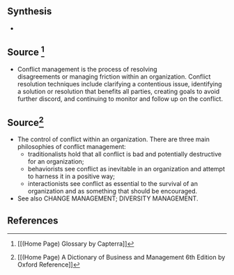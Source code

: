 ## Synthesis
- 
## Source [^1]
- Conflict management is the process of resolving disagreements or managing friction within an organization. Conflict resolution techniques include clarifying a contentious issue, identifying a solution or resolution that benefits all parties, creating goals to avoid further discord, and continuing to monitor and follow up on the conflict.
## Source[^2]
- The control of conflict within an organization. There are three main philosophies of conflict management:
	- traditionalists hold that all conflict is bad and potentially destructive for an organization;
	- behaviorists see conflict as inevitable in an organization and attempt to harness it in a positive way;
	- interactionists see conflict as essential to the survival of an organization and as something that should be encouraged.
- See also CHANGE MANAGEMENT; DIVERSITY MANAGEMENT.
## References

[^1]: [[(Home Page) Glossary by Capterra]]
[^2]: [[(Home Page) A Dictionary of Business and Management 6th Edition by Oxford Reference]]